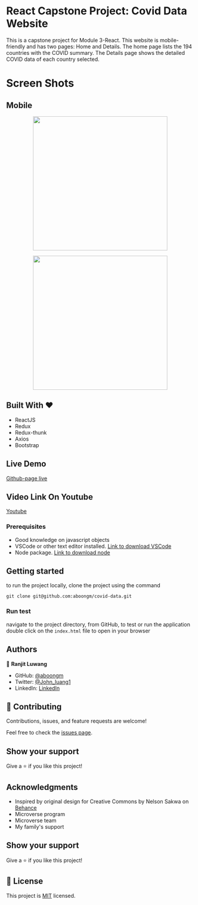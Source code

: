 # React Capstone Project: Covid Data Website

This is a capstone project for Module 3-React. This website is mobile-friendly and has two pages: Home and Details. The home page lists the 194 countries with the COVID summary. The Details page shows the detailed COVID data of each country selected.

# Screen Shots

## Mobile

<p align="center">
<img src="https://user-images.githubusercontent.com/49184579/169946799-e5123043-4387-4ab2-8e23-e81240f1e945.png" width="360" >
</p>

<p align="center">
<img src="https://user-images.githubusercontent.com/49184579/169946813-1c0b4f77-6755-4987-a211-f1575cbd139c.png" width="360" >
</p>

## Built With &hearts;

- ReactJS
- Redux
- Redux-thunk
- Axios
- Bootstrap

## Live Demo

[Github-page live](https://aboongm.github.io/covid-data/)

## Video Link On Youtube

[Youtube](https://youtu.be/qS4A8aZegmo)

### Prerequisites

- Good knowledge on javascript objects
- VSCode or other text editor installed. [Link to download VSCode](https://code.visualstudio.com/download)
- Node package. [Link to download node](https://nodejs.org/en/download/)

## Getting started

to run the project locally, clone the project using the command

`git clone git@github.com:aboongm/covid-data.git`

### Run test

navigate to the project directory, from GitHub,
to test or run the application double click on the `index.html` file to open in your browser

## Authors

👤 **Ranjit Luwang**

- GitHub: [@aboongm](https://github.com/aboongm)
- Twitter: [@John_luang1](https://twitter.com/John_luang1)
- LinkedIn: [LinkedIn](https://www.linkedin.com/in/aboongm)

## 🤝 Contributing

Contributions, issues, and feature requests are welcome!

Feel free to check the [issues page](../../issues/).

## Show your support

Give a ⭐️ if you like this project!

## Acknowledgments

- Inspired by original design for Creative Commons by Nelson Sakwa on [Behance](<https://behance.net/gallery/31579789/Ballhead-App-(Free-PSDs)>)
- Microverse program
- Microverse team
- My family's support

## Show your support

Give a ⭐️ if you like this project!

## 📝 License

This project is [MIT](./MIT.md) licensed.
